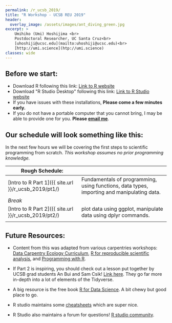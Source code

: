 ```yaml
---
permalink: /r_ucsb_2019/
title: "R Workshop - UCSB REU 2019"
header:
  overlay_image: /assets/images/ant_diving_green.jpg
excerpt: >
    Umihiko (Umi) Hoshijima <br>
    Postdoctoral Researcher, UC Santa Cruz<br>
    [uhoshiji@ucsc.edu](mailto:uhoshiji@ucsc.edu)<br>
    [http://umi.science](htp://umi.science)  
classes: wide
---
```



## Before we start:
* Download R following this link: [Link to R website](http://cran.cnr.berkeley.edu/)
* Download "R Studio Desktop" following this link: [Link to R Studio website](https://www.rstudio.com/products/rstudio/download/)
* If you have issues with these installations, **Please come a few minutes early.**
* If you do not have a portable computer that you cannot bring, I may be able to provide one for you. **Please [email me](mailto:uhoshiji@ucsc.edu)**.

## Our schedule will look something like this:

In the next few hours we will be covering the first steps to scientific programming from scratch.
*This workshop assumes no prior programming knowledge.*


| Rough Schedule:                                      |                                                                                            |
|------------------------------------------------------|--------------------------------------------------------------------------------------------|
| [Intro to R Part 1]({{ site.url }}/r_ucsb_2019/pt1/) | Fundamentals of programming, using functions, data types, importing and manipulating data. |
|                        *Break*                       |                                                                                            |
| [Intro to R Part 2]({{ site.url }}/r_ucsb_2019/pt2/) | plot data using ggplot, manipulate data using dplyr commands.                              |
|                                                      |                                                                                            |




## Future Resources:

* Content from this was adapted from various carpentries workshops:   [Data Carpentry Ecology Curriculum](https://datacarpentry.org/lessons/#ecology-workshop), [R for reproducible scientific analysis](http://swcarpentry.github.io/r-novice-gapminder/), and [Programming with R](http://swcarpentry.github.io/r-novice-inflammation/).

* If Part 2 is inspiring, you should check out a lesson put together by UCSB grad students An Bui and Sam Csik! [Link here](https://github.com/samanthacsik/Intro-to-the-Tidyverse). They go far more in-depth into a lot of elements of the Tidyverse.

* A big resource is the free book [R for Data Science](https://r4ds.had.co.nz/). A bit chewy but good place to go.

* R studio maintains some [cheatsheets](https://www.rstudio.com/resources/cheatsheets/) which are super nice.

* R Studio also maintains a forum for questions! [R studio community](https://community.rstudio.com/).
